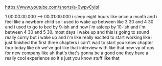 https://www.youtube.com/shorts/a-0wpvCyIpI

1 00:00:00.000 --\> 00:01:00.000 i sleep eight hours like once a month
and i feel like a newborn child so i used to wake up between like 3 30
and 4 30 and i used to go to bed by 9-ish and now i'm asleep by 10-ish
and i'm between 4 30 and 5 30. most days i wake up and this is going to
sound really corny but i wake up and i'm like really excited to start
working like i just finished the first three chapters i can't wait to
start you know chapter four today like oh we've got like that interview
with like that new vp of ops for new company like ah that's that's gonna
be a good one they have a really cool experience so it's just you know
stuff like that
